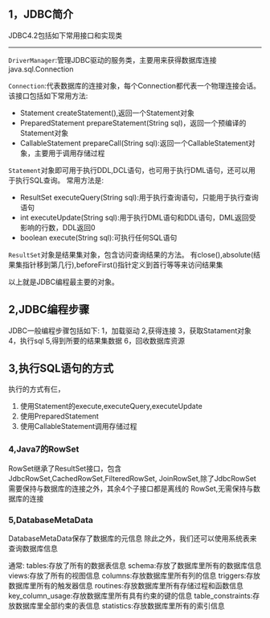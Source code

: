 ## 1，JDBC简介
JDBC4.2包括如下常用接口和实现类

***
`DriverManager`:管理JDBC驱动的服务类，主要用来获得数据库连接java.sql.Connection

`Connection`:代表数据库的连接对象，每个Connection都代表一个物理连接会话。
该接口包括如下常用方法:
- Statement createStatement(),返回一个Statement对象
- PreparedStatement prepareStatement(String sql)，返回一个预编译的Statement对象
- CallableStatement prepareCall(String sql):返回一个CallableStatement对象，主要用于调用存储过程

`Statement`对象即可用于执行DDL,DCL语句，也可用于执行DML语句，还可以用于执行SQL查询。
常用方法是:
- ResultSet executeQuery(String sql):用于执行查询语句，只能用于执行查询语句
- int executeUpdate(String sql):用于执行DML语句和DDL语句，DML返回受影响的行数，DDL返回0
- boolean execute(String sql):可执行任何SQL语句

`ResultSet`对象是结果集对象，包含访问查询结果的方法。
有close(),absolute(结果集指针移到第几行),beforeFirst()指针定义到首行等等来访问结果集


以上就是JDBC编程最主要的对象。

## 2,JDBC编程步骤
JDBC一般编程步骤包括如下:
1，加载驱动
2,获得连接
3，获取Statament对象
4，执行sql
5,得到所要的结果集数据
6，回收数据库资源

## 3,执行SQL语句的方式
执行的方式有仨，
1. 使用Statement的execute,executeQuery,executeUpdate
2. 使用PreparedStatement
3. 使用CallableStatement调用存储过程


### 4,Java7的RowSet
RowSet继承了ResultSet接口，包含JdbcRowSet,CachedRowSet,FilteredRowSet,
JoinRowSet,除了JdbcRowSet需要保持与数据库的连接之外，其余4个子接口都是离线的
RowSet,无需保持与数据库的连接

### 5,DatabaseMetaData
DatabaseMetaData保存了数据库的元信息
除此之外，我们还可以使用系统表来查询数据库信息

通常:
tables:存放了所有的数据表信息
schema:存放了数据库里所有的数据库信息
views:存放了所有的视图信息
columns:存放数据库里所有列的信息
triggers:存放数据库里所有的触发器信息
routines:存放数据库里所有存储过程和函数信息
key_column_usage:存放数据库里所有具有约束的键的信息
table_constraints:存放数据库里全部约束的表信息
statistics:存放数据库里所有的索引信息



















